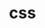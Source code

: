 ---
title                : css
layout               : timeline
permalink            : "tag/css"
tag                  : "#css"
---